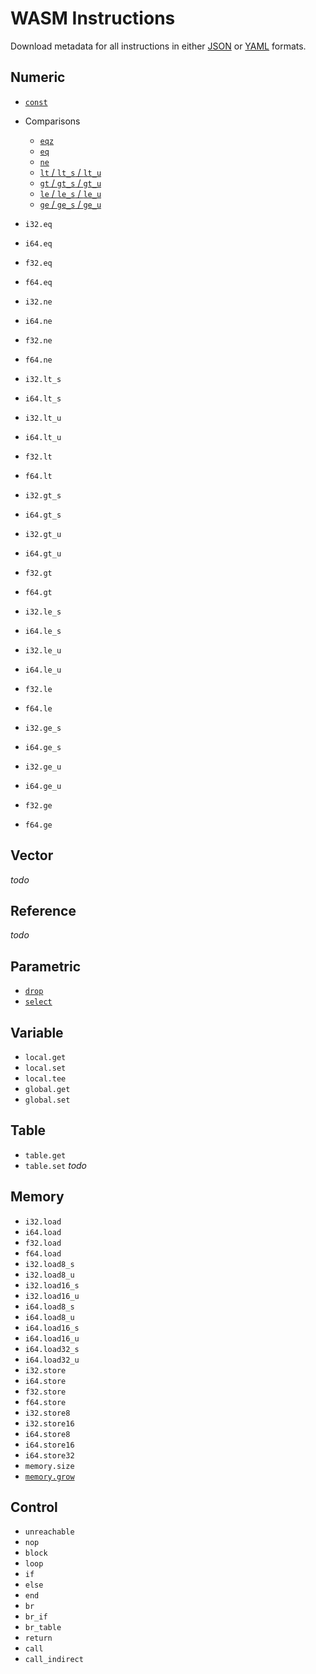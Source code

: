 
# WASM Instructions

Download metadata for all instructions in either [JSON](./instructions?format=json) or [YAML](./instructions?format=yaml) formats.

## Numeric

- [`const`](./numeric/const)
- Comparisons
  - [`eqz`](./numeric/eqz)
  - [`eq`](./numeric/eq)
  - [`ne`](./numeric/ne)
  - [`lt` / `lt_s` / `lt_u`](./numeric/lt)
  - [`gt` / `gt_s` / `gt_u`](./numeric/gt)
  - [`le` / `le_s` / `le_u`](./numeric/le)
  - [`ge` / `ge_s` / `ge_u`](./numeric/ge)

- `i32.eq`
- `i64.eq`
- `f32.eq`
- `f64.eq`
- `i32.ne`
- `i64.ne`
- `f32.ne`
- `f64.ne`
- `i32.lt_s`
- `i64.lt_s`
- `i32.lt_u`
- `i64.lt_u`
- `f32.lt`
- `f64.lt`
- `i32.gt_s`
- `i64.gt_s`
- `i32.gt_u`
- `i64.gt_u`
- `f32.gt`
- `f64.gt`
- `i32.le_s`
- `i64.le_s`
- `i32.le_u`
- `i64.le_u`
- `f32.le`
- `f64.le`
- `i32.ge_s`
- `i64.ge_s`
- `i32.ge_u`
- `i64.ge_u`
- `f32.ge`
- `f64.ge`

## Vector

_todo_

## Reference

_todo_

## Parametric

- [`drop`](./parametric/drop)
- [`select`](./parametric/select)

## Variable

- `local.get`
- `local.set`
- `local.tee`
- `global.get`
- `global.set`

## Table

- `table.get`
- `table.set`
_todo_

## Memory

- `i32.load`
- `i64.load`
- `f32.load`
- `f64.load`
- `i32.load8_s`
- `i32.load8_u`
- `i32.load16_s`
- `i32.load16_u`
- `i64.load8_s`
- `i64.load8_u`
- `i64.load16_s`
- `i64.load16_u`
- `i64.load32_s`
- `i64.load32_u`
- `i32.store`
- `i64.store`
- `f32.store`
- `f64.store`
- `i32.store8`
- `i32.store16`
- `i64.store8`
- `i64.store16`
- `i64.store32`
- `memory.size`
- [`memory.grow`](./memory/memory.grow)

## Control

- `unreachable`
- `nop`
- `block`
- `loop`
- `if`
- `else`
- `end`
- `br`
- `br_if`
- `br_table`
- `return`
- `call`
- `call_indirect`
